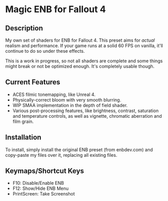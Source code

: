 # Magic ENB for Fallout 4

## Description

My own set of shaders for ENB for Fallout 4. This preset aims for *actual* realism and performance. If your game runs at a solid 60 FPS on vanilla, it'll continue to do so under these effects.

This is a work in progress, so not all shaders are complete and some things might break or not be optimized enough.
It's completely usable though.

## Current Features
* ACES filmic tonemapping, like Unreal 4.
* Physically-correct bloom with very smooth blurring.
* WIP SMAA implementation in the depth of field shader.
* Various post-processing features, like brightness, contrast, saturation and temperature controls, as well as vignette, chromatic aberration and film grain.

## Installation
To install, simply install the original ENB preset (from enbdev.com) and copy-paste my files over it, replacing all existing files.

## Keymaps/Shortcut Keys
* F10: Disable/Enable ENB
* F12: Show/Hide ENB Menu
* PrintScreen: Take Screenshot
